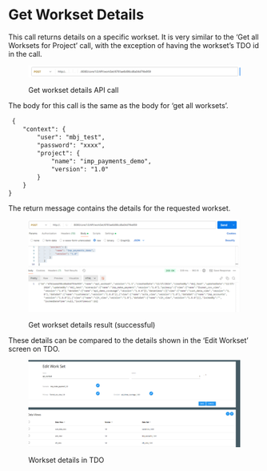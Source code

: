 # Get Workset Details

This call returns details on a specific workset.  It is very similar to the ‘Get all Worksets for Project’ call, with the exception of having the workset’s TDO id in the call.

&#x20;

<figure><img src="../../../../../.gitbook/assets/image (103).png" alt=""><figcaption><p>Get workset details API call</p></figcaption></figure>

&#x20;The body for this call is the same as the body for ‘get all worksets’.

```
 {
    "context": {
        "user": "mbj_test",
        "password": "xxxx",
        "project": {
            "name": "imp_payments_demo",
            "version": "1.0"
        }
    }
}
```

&#x20;The return message contains the details for the requested workset.

&#x20;

<figure><img src="../../../../../.gitbook/assets/image (104).png" alt=""><figcaption><p>Get workset details result (successful)</p></figcaption></figure>

&#x20;These details can be compared to the details shown in the ‘Edit Workset’ screen on TDO.

&#x20;

<figure><img src="../../../../../.gitbook/assets/image (105).png" alt=""><figcaption><p>Workset details in TDO</p></figcaption></figure>
